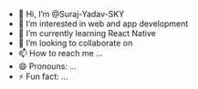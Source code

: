 - 👋 Hi, I’m @Suraj-Yadav-SKY
- 👀 I’m interested in web and app development
- 🌱 I’m currently learning React Native
- 💞️ I’m looking to collaborate on 
- 📫 How to reach me ...
- 😄 Pronouns: ...
- ⚡ Fun fact: ...

<!---
Suraj-Yadav-SKY/Suraj-Yadav-SKY is a ✨ special ✨ repository because its `README.md` (this file) appears on your GitHub profile.
You can click the Preview link to take a look at your changes.
--->
